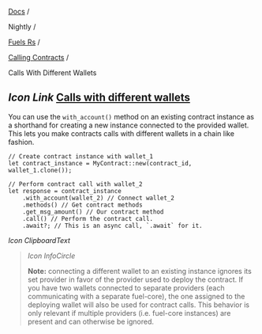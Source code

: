 [Docs](https://docs.fuel.network/) /

Nightly  /

[Fuels Rs](https://docs.fuel.network/docs/nightly/fuels-rs/) /

[Calling Contracts](https://docs.fuel.network/docs/nightly/fuels-rs/calling-contracts/) /

Calls With Different Wallets

## _Icon Link_ [Calls with different wallets](https://docs.fuel.network/docs/nightly/fuels-rs/calling-contracts/calls-with-different-wallets/\#calls-with-different-wallets)

You can use the `with_account()` method on an existing contract instance as a shorthand for creating a new instance connected to the provided wallet. This lets you make contracts calls with different wallets in a chain like fashion.

```fuel_Box fuel_Box-idXKMmm-css
// Create contract instance with wallet_1
let contract_instance = MyContract::new(contract_id, wallet_1.clone());

// Perform contract call with wallet_2
let response = contract_instance
    .with_account(wallet_2) // Connect wallet_2
    .methods() // Get contract methods
    .get_msg_amount() // Our contract method
    .call() // Perform the contract call.
    .await?; // This is an async call, `.await` for it.
```

_Icon ClipboardText_

> _Icon InfoCircle_
>
> **Note:** connecting a different wallet to an existing instance ignores its set provider in favor of the provider used to deploy the contract. If you have two wallets connected to separate providers (each communicating with a separate fuel-core), the one assigned to the deploying wallet will also be used for contract calls. This behavior is only relevant if multiple providers (i.e. fuel-core instances) are present and can otherwise be ignored.